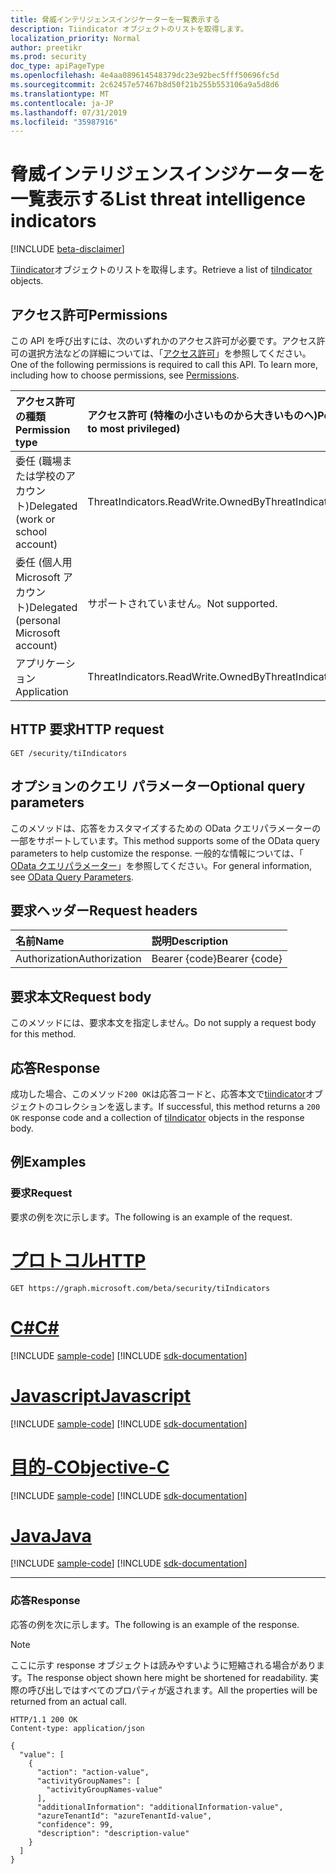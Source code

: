 ```yaml
---
title: 脅威インテリジェンスインジケーターを一覧表示する
description: Tiindicator オブジェクトのリストを取得します。
localization_priority: Normal
author: preetikr
ms.prod: security
doc_type: apiPageType
ms.openlocfilehash: 4e4aa089614548379dc23e92bec5fff50696fc5d
ms.sourcegitcommit: 2c62457e57467b8d50f21b255b553106a9a5d8d6
ms.translationtype: MT
ms.contentlocale: ja-JP
ms.lasthandoff: 07/31/2019
ms.locfileid: "35987916"
---
```

# <a name="list-threat-intelligence-indicators"></a><span data-ttu-id="e6f2d-103">脅威インテリジェンスインジケーターを一覧表示する</span><span class="sxs-lookup"><span data-stu-id="e6f2d-103">List threat intelligence indicators</span></span>

[!INCLUDE [beta-disclaimer](../../includes/beta-disclaimer.md)]

<span data-ttu-id="e6f2d-104">[Tiindicator](../resources/tiindicator.md)オブジェクトのリストを取得します。</span><span class="sxs-lookup"><span data-stu-id="e6f2d-104">Retrieve a list of [tiIndicator](../resources/tiindicator.md) objects.</span></span>

## <a name="permissions"></a><span data-ttu-id="e6f2d-105">アクセス許可</span><span class="sxs-lookup"><span data-stu-id="e6f2d-105">Permissions</span></span>

<span data-ttu-id="e6f2d-p101">この API を呼び出すには、次のいずれかのアクセス許可が必要です。アクセス許可の選択方法などの詳細については、「[アクセス許可](/graph/permissions-reference)」を参照してください。</span><span class="sxs-lookup"><span data-stu-id="e6f2d-p101">One of the following permissions is required to call this API. To learn more, including how to choose permissions, see [Permissions](/graph/permissions-reference).</span></span>

| <span data-ttu-id="e6f2d-108">アクセス許可の種類</span><span class="sxs-lookup"><span data-stu-id="e6f2d-108">Permission type</span></span>     | <span data-ttu-id="e6f2d-109">アクセス許可 (特権の小さいものから大きいものへ)</span><span class="sxs-lookup"><span data-stu-id="e6f2d-109">Permissions (from least to most privileged)</span></span> |
|:---------------------------------------|:--------------------------------------------|
| <span data-ttu-id="e6f2d-110">委任 (職場または学校のアカウント)</span><span class="sxs-lookup"><span data-stu-id="e6f2d-110">Delegated (work or school account)</span></span>     | <span data-ttu-id="e6f2d-111">ThreatIndicators.ReadWrite.OwnedBy</span><span class="sxs-lookup"><span data-stu-id="e6f2d-111">ThreatIndicators.ReadWrite.OwnedBy</span></span>  |
| <span data-ttu-id="e6f2d-112">委任 (個人用 Microsoft アカウント)</span><span class="sxs-lookup"><span data-stu-id="e6f2d-112">Delegated (personal Microsoft account)</span></span> | <span data-ttu-id="e6f2d-113">サポートされていません。</span><span class="sxs-lookup"><span data-stu-id="e6f2d-113">Not supported.</span></span> |
| <span data-ttu-id="e6f2d-114">アプリケーション</span><span class="sxs-lookup"><span data-stu-id="e6f2d-114">Application</span></span>                            | <span data-ttu-id="e6f2d-115">ThreatIndicators.ReadWrite.OwnedBy</span><span class="sxs-lookup"><span data-stu-id="e6f2d-115">ThreatIndicators.ReadWrite.OwnedBy</span></span> |

## <a name="http-request"></a><span data-ttu-id="e6f2d-116">HTTP 要求</span><span class="sxs-lookup"><span data-stu-id="e6f2d-116">HTTP request</span></span>

<!-- { "blockType": "ignored" } -->

```http
GET /security/tiIndicators
```

## <a name="optional-query-parameters"></a><span data-ttu-id="e6f2d-117">オプションのクエリ パラメーター</span><span class="sxs-lookup"><span data-stu-id="e6f2d-117">Optional query parameters</span></span>

<span data-ttu-id="e6f2d-118">このメソッドは、応答をカスタマイズするための OData クエリパラメーターの一部をサポートしています。</span><span class="sxs-lookup"><span data-stu-id="e6f2d-118">This method supports some of the OData query parameters to help customize the response.</span></span> <span data-ttu-id="e6f2d-119">一般的な情報については、「 [OData クエリパラメーター](/graph/query-parameters)」を参照してください。</span><span class="sxs-lookup"><span data-stu-id="e6f2d-119">For general information, see [OData Query Parameters](/graph/query-parameters).</span></span>

## <a name="request-headers"></a><span data-ttu-id="e6f2d-120">要求ヘッダー</span><span class="sxs-lookup"><span data-stu-id="e6f2d-120">Request headers</span></span>

| <span data-ttu-id="e6f2d-121">名前</span><span class="sxs-lookup"><span data-stu-id="e6f2d-121">Name</span></span>      |<span data-ttu-id="e6f2d-122">説明</span><span class="sxs-lookup"><span data-stu-id="e6f2d-122">Description</span></span>|
|:----------|:----------|
| <span data-ttu-id="e6f2d-123">Authorization</span><span class="sxs-lookup"><span data-stu-id="e6f2d-123">Authorization</span></span> | <span data-ttu-id="e6f2d-124">Bearer {code}</span><span class="sxs-lookup"><span data-stu-id="e6f2d-124">Bearer {code}</span></span> |

## <a name="request-body"></a><span data-ttu-id="e6f2d-125">要求本文</span><span class="sxs-lookup"><span data-stu-id="e6f2d-125">Request body</span></span>

<span data-ttu-id="e6f2d-126">このメソッドには、要求本文を指定しません。</span><span class="sxs-lookup"><span data-stu-id="e6f2d-126">Do not supply a request body for this method.</span></span>

## <a name="response"></a><span data-ttu-id="e6f2d-127">応答</span><span class="sxs-lookup"><span data-stu-id="e6f2d-127">Response</span></span>

<span data-ttu-id="e6f2d-128">成功した場合、このメソッド`200 OK`は応答コードと、応答本文で[tiindicator](../resources/tiindicator.md)オブジェクトのコレクションを返します。</span><span class="sxs-lookup"><span data-stu-id="e6f2d-128">If successful, this method returns a `200 OK` response code and a collection of [tiIndicator](../resources/tiindicator.md) objects in the response body.</span></span>

## <a name="examples"></a><span data-ttu-id="e6f2d-129">例</span><span class="sxs-lookup"><span data-stu-id="e6f2d-129">Examples</span></span>

### <a name="request"></a><span data-ttu-id="e6f2d-130">要求</span><span class="sxs-lookup"><span data-stu-id="e6f2d-130">Request</span></span>

<span data-ttu-id="e6f2d-131">要求の例を次に示します。</span><span class="sxs-lookup"><span data-stu-id="e6f2d-131">The following is an example of the request.</span></span>

# <a name="httptabhttp"></a>[<span data-ttu-id="e6f2d-132">プロトコル</span><span class="sxs-lookup"><span data-stu-id="e6f2d-132">HTTP</span></span>](#tab/http)
<!-- {
  "blockType": "request",
  "name": "get_tiindicators"
}-->

```http
GET https://graph.microsoft.com/beta/security/tiIndicators
```
# <a name="ctabcsharp"></a>[<span data-ttu-id="e6f2d-133">C#</span><span class="sxs-lookup"><span data-stu-id="e6f2d-133">C#</span></span>](#tab/csharp)
[!INCLUDE [sample-code](../includes/snippets/csharp/get-tiindicators-csharp-snippets.md)]
[!INCLUDE [sdk-documentation](../includes/snippets/snippets-sdk-documentation-link.md)]

# <a name="javascripttabjavascript"></a>[<span data-ttu-id="e6f2d-134">Javascript</span><span class="sxs-lookup"><span data-stu-id="e6f2d-134">Javascript</span></span>](#tab/javascript)
[!INCLUDE [sample-code](../includes/snippets/javascript/get-tiindicators-javascript-snippets.md)]
[!INCLUDE [sdk-documentation](../includes/snippets/snippets-sdk-documentation-link.md)]

# <a name="objective-ctabobjc"></a>[<span data-ttu-id="e6f2d-135">目的-C</span><span class="sxs-lookup"><span data-stu-id="e6f2d-135">Objective-C</span></span>](#tab/objc)
[!INCLUDE [sample-code](../includes/snippets/objc/get-tiindicators-objc-snippets.md)]
[!INCLUDE [sdk-documentation](../includes/snippets/snippets-sdk-documentation-link.md)]

# <a name="javatabjava"></a>[<span data-ttu-id="e6f2d-136">Java</span><span class="sxs-lookup"><span data-stu-id="e6f2d-136">Java</span></span>](#tab/java)
[!INCLUDE [sample-code](../includes/snippets/java/get-tiindicators-java-snippets.md)]
[!INCLUDE [sdk-documentation](../includes/snippets/snippets-sdk-documentation-link.md)]

---


### <a name="response"></a><span data-ttu-id="e6f2d-137">応答</span><span class="sxs-lookup"><span data-stu-id="e6f2d-137">Response</span></span>

<span data-ttu-id="e6f2d-138">応答の例を次に示します。</span><span class="sxs-lookup"><span data-stu-id="e6f2d-138">The following is an example of the response.</span></span>

> [!NOTE]
> <span data-ttu-id="e6f2d-139">ここに示す response オブジェクトは読みやすいように短縮される場合があります。</span><span class="sxs-lookup"><span data-stu-id="e6f2d-139">The response object shown here might be shortened for readability.</span></span> <span data-ttu-id="e6f2d-140">実際の呼び出しではすべてのプロパティが返されます。</span><span class="sxs-lookup"><span data-stu-id="e6f2d-140">All the properties will be returned from an actual call.</span></span>

<!-- {
  "blockType": "response",
  "truncated": true,
  "@odata.type": "microsoft.graph.tiIndicator",
  "isCollection": true
} -->

```http
HTTP/1.1 200 OK
Content-type: application/json

{
  "value": [
    {
      "action": "action-value",
      "activityGroupNames": [
        "activityGroupNames-value"
      ],
      "additionalInformation": "additionalInformation-value",
      "azureTenantId": "azureTenantId-value",
      "confidence": 99,
      "description": "description-value"
    }
  ]
}
```

<!-- uuid: 16cd6b66-4b1a-43a1-adaf-3a886856ed98
2019-02-04 14:57:30 UTC -->
<!-- {
  "type": "#page.annotation",
  "description": "List tiIndicators",
  "keywords": "",
  "section": "documentation",
  "tocPath": "",
  "suppressions": [
  ]
}-->
